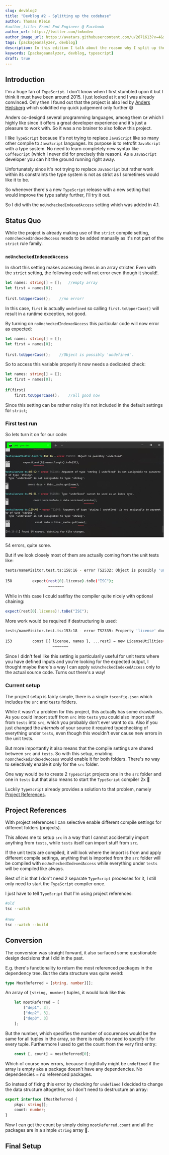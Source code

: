 ```yaml
---
slug: devblog2
title: "Devblog #2 - Splitting up the codebase"
author: Thomas Klein
#author_title: Front End Engineer @ Facebook
author_url: https://twitter.com/tmkndev
author_image_url: https://avatars.githubusercontent.com/u/2671613?v=4&s=400
tags: [packageanalyzer, devblog]
description: In this edition I talk about the reason why I split up the codebase
keywords: [packageanalyzer, devblog, typescript]
draft: true
---
```


## Introduction
I'm a huge fan of `TypeScript`. I don't know when I first stumbled upon it but I think it must have been around 2015. I just looked at it and I was already convinced. Only then I found out that the project is also led by [Anders Hejlsberg](https://en.wikipedia.org/wiki/Anders_Hejlsberg) which solidified my quick judgement only further :sweat_smile:

Anders co-designd several programming languages, among them `C#` which I highly like since it offers a great developer experience and it's just a pleasure to work with. So it was a no brainer to also follow this project.

I like `TypeScript` because it's not trying to replace `JavaScript` like so many other compile to `JavaScript` languages. Its purpose is to retrofit `JavaScript` with a type system. No need to learn completely new syntax like `CoffeScript` (which I never did for precisely this reason). As a `JavaScript` developer you can hit the ground running right away.

Unfortunately since it's not trying to replace `JavaScript` but rather work within its constraints the type system is not as strict as I sometimes would like it to be.

So whenever there's a new `TypeScript` release with a new setting that would improve the type safety further, I'll try it out.

So I did with the `noUncheckedIndexedAccess` setting which was added in 4.1.

## Status Quo
While the project is already making use of the `strict` compile setting, `noUncheckedIndexedAccess` needs to be added manually as it's not part of the `strict` rule family.

### `noUncheckedIndexedAccess`
In short this setting makes accessing items in an array stricter.
Even with the `strict` setting, the following code will not error even though it should!.
```typescript
let names: string[] = [];   //empty array
let first = names[0];

first.toUpperCase();    //no error!
```
In this case, `first` is actually `undefined` so calling `first.toUpperCase()` will result in a runtime exception, not good.

By turning on `noUncheckedIndexedAccess` this particular code will now error as expected:
```typescript
let names: string[] = [];
let first = names[0];

first.toUpperCase();    //Object is possibly 'undefined'.
```
So to access this variable properly it now needs a dedicated check:
```typescript
let names: string[] = [];
let first = names[0];

if(first)
    first.toUpperCase();    //all good now
```
Since this setting can be rather noisy it's not included in the default settings for `strict`;

### First test run
So lets turn it on for our code:

![compile errors](./devblog2/errors.jpg "Compile Errors")

54 errors, quite some.

But if we look closely most of them are actually coming from the unit tests like:
```bash
tests/nameVisitor.test.ts:158:16 - error TS2532: Object is possibly 'undefined'.

158         expect(rest[0].license).toBe("ISC");
                   ~~~~~~~
```
While in this case I could satifisy the compiler quite nicely with optional chaining:
```typescript
expect(rest[0].license)!.toBe("ISC");
```
More work would be required if destructuring is used:
```bash
tests/nameVisitor.test.ts:153:18 - error TS2339: Property 'license' does not exist on type '{ license: string; names: string[]; } | undefined'.

153         const [{ license, names }, ...rest] = new LicenseUtilities(p).licensesByGroup;
                     ~~~~~~~
```

Since I didn't feel like this setting is particularily useful for unit tests where you have defined inputs and you're looking for the expected output, I thought maybe there's a way I can apply `noUncheckedIndexedAccess` only to the actual source code. Turns out there's a way!

### Current setup
The project setup is fairly simple, there is a single `tsconfig.json` which includes the `src` and `tests` folders.

While it wasn't a problem for this project, this actually has some drawbacks. As you could import stuff from `src` into `tests` you could also import stuff from `tests` into `src`, which you probably don't ever want to do. Also if you just changed the _internals_ of your source it required typechecking of everything under `tests`, even though this wouldn't ever cause new errors in the unit tests.

But more importantly it also means that the compile settings are shared between `src` and `tests`. So with this setup, enabling `noUncheckedIndexedAccess` would enable it for both folders. There's no way to selectively enable it only for the `src` folder.

One way would be to create 2 `TypeScript` projects one in the `src` folder and one in `tests` but that also means to start the `TypeScript` compiler 2x :grimacing:

Luckily `TypeScript` already provides a solution to that problem, namely [Project References](https://www.typescriptlang.org/docs/handbook/project-references.html).

## Project References
With project references I can selective enable different compile settings for different folders (projects).

This allows me to setup `src` in a way that I cannot accidentally import anything from `tests`, while `tests` itself can import stuff from `src`.

If the unit tests are compiled, it will look where the import is from and apply different compile settings, anything that is imported from the `src` folder will be compiled with `noUncheckedIndexedAccess` while everything under `tests` will be compiled like always.

Best of it is that I don't need 2 separate `TypeScript` processes for it, I still only need to start the `TypeScript` compiler once.

I just have to tell `TypeScript` that I'm using project references:
```bash
#old
tsc --watch

#new
tsc --watch --build
```

## Conversion
The conversion was straight forward, it also surfaced some questionable design decisions that I did in the past.

E.g. there's functionality to return the most referenced packages in the dependency tree. But the data structure was quite weird:
```typescript
type MostReferred = [string, number][];
```
An array of `[string, number]` tuples, it would look like this:
```typescript
    let mostReferred = [
        ["dep1", 3],
        ["dep2", 3],
        ["dep3", 3]
    ];
```
But the number, which specifies the number of occurences would be the same for all tuples in the array, so there is really no need to specify it for every tuple. Furthermore I used to get the count from the very first entry:
```typescript
    const [, count] = mostReferred[0];
```
Which of course now errors, because it rightfully might be `undefined` if the array is empty aka a package doesn't have any dependencies. No dependencies = no referenced packages.

So instead of fixing this error by checking for `undefined` I decided to change the data structure altogether, so I don't need to destructure an array:
```typescript
export interface IMostReferred {
    pkgs: string[];
    count: number;
}
```
Now I can get the count by simply doing `mostReferred.count` and all the packages are in a simple `string` array 🙌.

## Final Setup